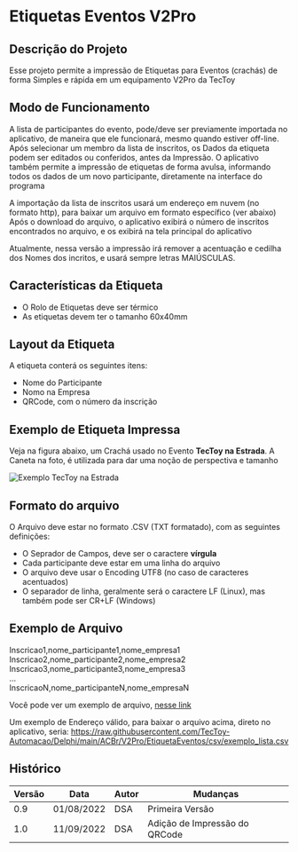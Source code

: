 # Etiquetas Eventos V2Pro

## Descrição do Projeto
Esse projeto permite a impressão de Etiquetas para Eventos (crachás) de forma Simples e rápida em um equipamento V2Pro da TecToy

## Modo de Funcionamento
A lista de participantes do evento, pode/deve ser previamente importada no aplicativo, de maneira que ele funcionará, mesmo quando estiver off-line.
Após selecionar um membro da lista de inscritos, os Dados da etiqueta podem ser editados ou conferidos, antes da Impressão.
O aplicativo também permite a impressão de etiquetas de forma avulsa, informando todos os dados de um novo participante, diretamente na interface do programa

A importação da lista de inscritos usará um endereço em nuvem (no formato http), para baixar um arquivo em formato específico (ver abaixo)
Após o download do arquivo, o aplicativo exibirá o número de inscritos encontrados no arquivo, e os exibirá na tela principal do aplicativo

Atualmente, nessa versão a impressão irá remover a acentuação e cedilha dos Nomes dos incritos, e usará sempre letras MAIÚSCULAS.

## Características da Etiqueta
- O Rolo de Etiquetas deve ser térmico
- As etiquetas devem ter o tamanho 60x40mm

## Layout da Etiqueta
A etiqueta conterá os seguintes itens:
- Nome do Participante
- Nomo na Empresa
- QRCode, com o número da inscrição

## Exemplo de Etiqueta Impressa
Veja na figura abaixo, um Crachá usado no Evento **TecToy na Estrada**. A Caneta na foto, é utilizada para dar uma noção de perspectiva e tamanho

![Exemplo TecToy na Estrada](https://github.com/TecToy-Automacao/Delphi/blob/main/ACBr/V2Pro/EtiquetaEventos/img/Exemplo_Cracha_TecToy_na_Estrada.png)

## Formato do arquivo
O Arquivo deve estar no formato .CSV (TXT formatado), com as seguintes definições:
- O Seprador de Campos, deve ser o caractere **vírgula**
- Cada participante deve estar em uma linha do arquivo
- O arquivo deve usar o Encoding UTF8 (no caso de caracteres acentuados)
- O separador de linha, geralmente será o caractere LF (Linux), mas também pode ser CR+LF (Windows)

## Exemplo de Arquivo
Inscricao1,nome_participante1,nome_empresa1  
Inscricao2,nome_participante2,nome_empresa2  
Inscricao3,nome_participante3,nome_empresa3  
...  
InscricaoN,nome_participanteN,nome_empresaN  

Você pode ver um exemplo de arquivo, [nesse link](https://github.com/TecToy-Automacao/Delphi/blob/main/ACBr/V2Pro/EtiquetaEventos/csv/exemplo_lista.csv)

Um exemplo de Endereço válido, para baixar o arquivo acima, direto no aplicativo, seria:
https://raw.githubusercontent.com/TecToy-Automacao/Delphi/main/ACBr/V2Pro/EtiquetaEventos/csv/exemplo_lista.csv

## Histórico
| **Versão** | **Data** | **Autor** | **Mudanças** |  
| --- | --- | --- | --- |  
| 0.9 | 01/08/2022 | DSA | Primeira Versão |  
| 1.0 | 11/09/2022 | DSA | Adição de Impressão do QRCode |  
